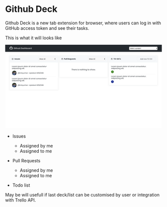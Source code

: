 # Github Deck

Github Deck is a new tab extension for browser, where users can log in with GitHub access token and see their tasks.

This is what it will looks like

<img src="../images/github-deck.png" alt="example ui" />

- Issues
  - Assigned by me
  - Assigned to me

- Pull Requests
  - Assigned by me
  - Assigned to me

- Todo list

May be will usefull if last deck/list can be customised by user or integration with Trello API.
